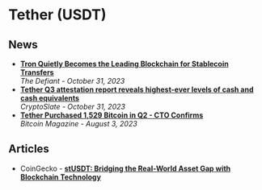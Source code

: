 # Tether (USDT)

## News

- [**Tron Quietly Becomes the Leading Blockchain for Stablecoin Transfers**](https://thedefiant.io/tron-quietly-becomes-the-leading-blockchain-for-stablecoin-transfers)
  <br/>_The Defiant - October 31, 2023_
- [**Tether Q3 attestation report reveals highest-ever levels of cash and cash equivalents**](https://cryptoslate.com/tether-q3-attestation-report-reveals-highest-ever-levels-of-cash-and-cash-equivalents/)
  <br/>_CryptoSlate - October 31, 2023_
- [**Tether Purchased 1,529 Bitcoin in Q2 - CTO Confirms**](https://bitcoinmagazine.com/markets/exclusive-tether-purchased-1529-bitcoin-in-q2-cto-confirms)
  <br/>_Bitcoin Magazine - August 3, 2023_

## Articles

- CoinGecko - [**stUSDT: Bridging the Real-World Asset Gap with Blockchain Technology**](https://www.coingecko.com/learn/stusdt-new-era-of-real-world-asset-tokenization)
